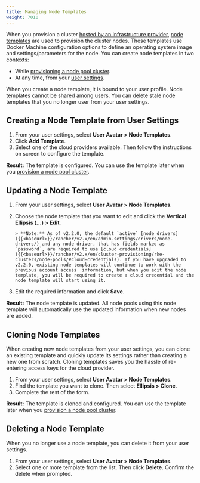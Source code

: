 ```yaml
---
title: Managing Node Templates
weight: 7010
---
```


When you provision a cluster [hosted by an infrastructure provider]({{<baseurl>}}/rancher/v2.x/en/cluster-provisioning/rke-clusters/node-pools), [node templates]({{<baseurl>}}/rancher/v2.x/en/cluster-provisioning/rke-clusters/node-pools/#node-templates) are used to provision the cluster nodes. These templates use Docker Machine configuration options to define an operating system image and settings/parameters for the node. You can create node templates in two contexts:

- While [provisioning a node pool cluster]({{<baseurl>}}/rancher/v2.x/en/cluster-provisioning/rke-clusters/node-pools).
- At any time, from your [user settings](#creating-a-node-template-from-user-settings).

When you create a node template, it is bound to your user profile. Node templates cannot be shared among users. You can delete stale node templates that you no longer user from your user settings.

## Creating a Node Template from User Settings

1. From your user settings, select **User Avatar > Node Templates**.
1. Click **Add Template**.
1. Select one of the cloud providers available. Then follow the instructions on screen to configure the template.

**Result:** The template is configured. You can use the template later when you [provision a node pool cluster]({{<baseurl>}}/rancher/v2.x/en/cluster-provisioning/rke-clusters/node-pools).

## Updating a Node Template

1. From your user settings, select **User Avatar > Node Templates**.
1. Choose the node template that you want to edit and click the **Vertical Ellipsis (...) > Edit**.

	   > **Note:** As of v2.2.0, the default `active` [node drivers]({{<baseurl>}}/rancher/v2.x/en/admin-settings/drivers/node-drivers/) and any node driver, that has fields marked as `password`, are required to use [cloud credentials]({{<baseurl>}}/rancher/v2.x/en/cluster-provisioning/rke-clusters/node-pools/#cloud-credentials). If you have upgraded to v2.2.0, existing node templates will continue to work with the previous account access  information, but when you edit the node template, you will be required to create a cloud credential and the node template will start using it.

1. Edit the required information and click **Save**.

**Result:** The node template is updated. All node pools using this node template will automatically use the updated information when new nodes are added.

## Cloning Node Templates

When creating new node templates from your user settings, you can clone an existing template and quickly update its settings rather than creating a new one from scratch. Cloning templates saves you the hassle of re-entering access keys for the cloud provider.

1. From your user settings, select **User Avatar > Node Templates**.
1. Find the template you want to clone. Then select **Ellipsis > Clone**.
1. Complete the rest of the form.

**Result:** The template is cloned and configured. You can use the template later when you [provision a node pool cluster]({{<baseurl>}}/rancher/v2.x/en/cluster-provisioning/rke-clusters/node-pools).

## Deleting a Node Template

When you no longer use a node template, you can delete it from your user settings.

1. From your user settings, select **User Avatar > Node Templates**.
1. Select one or more template from the list. Then click **Delete**. Confirm the delete when prompted.
